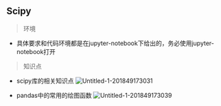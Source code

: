 
## Scipy


> 环境

- 具体要求和代码环境都是在jupyter-notebook下给出的，务必使用jupyter-notebook打开

> 知识点

- scipy库的相关知识点
![Untitled-1-201849173031](http://p693ase25.bkt.clouddn.com/Untitled-1-201849173031.png)

- pandas中的常用的绘图函数
![Untitled-1-201849173039](http://p693ase25.bkt.clouddn.com/Untitled-1-201849173039.png)








